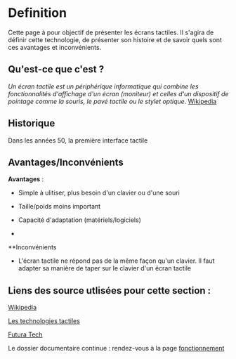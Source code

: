 # Definition 

Cette page à pour objectif de présenter les écrans tactiles. Il s'agira de définir cette technologie, de présenter son histoire et de savoir quels sont ces avantages et inconvénients.

## Qu'est-ce que c'est ?
>
*Un écran tactile est un périphérique informatique qui combine les fonctionnalités d'affichage d'un écran (moniteur) et celles d'un dispositif de pointage comme la souris, le pavé tactile ou le stylet optique*. [Wikipedia](https://fr.wikipedia.org/wiki/Écran_tactile)
>


## Historique 

Dans les années 50, la première interface tactile

## Avantages/Inconvénients

**Avantages** :

- Simple à ulitiser, plus besoin d'un clavier ou d'une souri

- Taille/poids moins important

- Capacité d'adaptation (matériels/logiciels)

- 

**Inconvénients

- L'écran tactile ne répond pas de la même façon qu'un clavier. Il faut adapter sa manière de taper sur le clavier d'un écran tactile


## Liens des source utlisées pour cette section :


[Wikipedia](https://fr.wikipedia.org/wiki/Écran_tactile)

[Les technologies tactiles](http://www-igm.univ-mlv.fr/~dr/XPOSE2008/Les%20technologies%20tactiles/histo_origine.html)

[Futura Tech](https://www.futura-sciences.com/tech/definitions/technologie-ecran-tactile-539/) 

Le dossier documentaire continue : rendez-vous à la page [fonctionnement](focntionnement.md)
